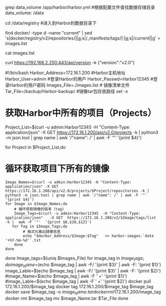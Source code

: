 grep data_volume  /app/harbor/harbor.yml    #根据配置文件查找数据存储目录
data_volume: /data

cd /data/registry     #进入到Harbor的数据目录下

find  docker/   -type  d  -name "current"  | sed  's|docker/registry/v2/repositories/||g;s|/_manifests/tags/|:|g;s|/current||g'  >  images.list

cat images.list

curl https://192.168.2.250:443/api/version  -k
{"version":"v2.0"}


#!/bin/bash
Harbor_Address=172.16.1.200       #Harbor主机地址
Harbor_User=admin                      #登录Harbor的用户
Harbor_Passwd=Harbor12345              #登录Harbor的用户密码
Images_File=./images.list   # 镜像清单文件
Tar_File=/backup/Harbor-backup/                 #镜像tar包存放路径
set -x
# 获取Harbor中所有的项目（Projects）
Project_List=$(curl -u admin:Harbor12345  -H "Content-Type: application/json" -X GET  https://172.16.1.200/api/v2.0/projects  -k  | python3 -m json.tool | grep name | awk '/"name": /' | awk -F '"' '{print $4}')

for Project in $Project_List;do
   # 循环获取项目下所有的镜像
    Image_Names=$(curl -u admin:Harbor12345 -H "Content-Type: application/json" -X GET https://172.16.1.200/api/v2.0/projects/$Project/repositories -k | python3 -m json.tool | grep name | awk '/"name": /' | awk -F '"' '{print $4}')
    for Image in $Image_Names;do
        # 循环获取镜像的版本（tag)
        Image_Tags=$(curl -u admin:Harbor12345  -H "Content-Type: application/json"   -X GET  https://172.16.1.200/v2/$Image/tags/list  -k |  awk -F '"'  '{print $8,$10,$12}')
       for Tag in $Image_Tags;do
            # 格式化输出镜像信息
            echo "$Harbor_Address/$Image:$Tag"   >> harbor-images-`date '+%Y-%m-%d'`.txt
        done
    done
done
Image_tags=$(uniq $Images_File)
for image_tag in $Image_tags;do
    image_Name=$(echo $image_tag | awk -F/ '{print $3}' |  awk -F: '{print $1}')
    image_Lable=$(echo $image_tag | awk -F/ '{print $3}' |  awk -F: '{print $2}')
    #image_Name=$(echo $image_tag | awk -F ' +' '{print $1}')
    #image_Lable=$(echo $image_tag | awk -F ' +' '{print $2}')
    docker pull 172.16.1.200/$image_tag
    docker tag  172.16.1.200/$image_tag $image_tag
    docker save $image_tag  -o $image_Name.tar
    docker rmi  172.16.1.200/$image_tag
    docker rmi  $image_tag
    mv $image_Name.tar  $Tar_File
done